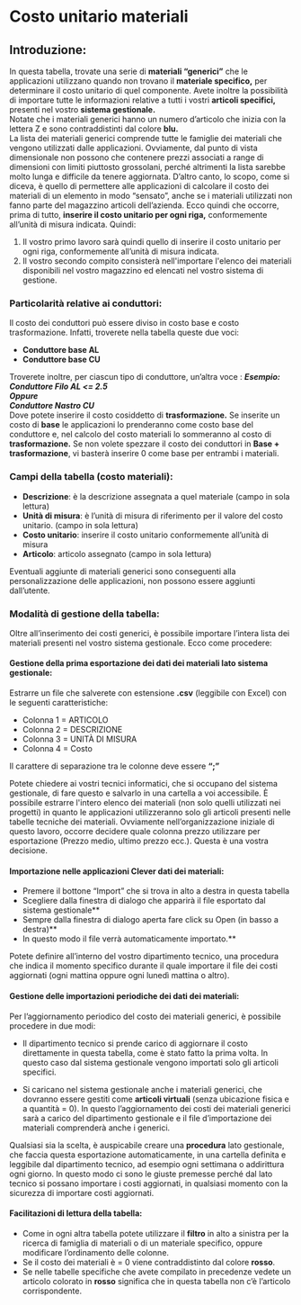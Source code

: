 # Costo unitario materiali
## Introduzione:
In questa tabella, trovate una serie di **materiali “generici”** che le applicazioni utilizzano quando non trovano il **materiale specifico,** per determinare il costo unitario di quel componente.
Avete inoltre la possibilità di importare tutte le informazioni relative a tutti i vostri **articoli specifici,** presenti nel vostro **sistema gestionale.**<br>
Notate che i materiali generici hanno un numero d’articolo che inizia con la lettera Z e sono contraddistinti dal colore **blu.**<br>
La lista dei materiali generici comprende tutte le famiglie dei materiali che vengono utilizzati dalle applicazioni. Ovviamente, dal punto di vista dimensionale non possono che contenere prezzi associati a range di dimensioni con limiti piuttosto grossolani, perché altrimenti la lista sarebbe molto lunga e difficile da tenere aggiornata. D’altro canto, lo scopo, come si diceva, è quello di permettere alle applicazioni di calcolare il costo dei materiali di un elemento in modo “sensato”, anche se i materiali utilizzati non fanno parte del magazzino articoli dell’azienda. Ecco quindi che occorre, prima di tutto, **inserire il costo unitario per ogni riga,** conformemente all’unità di misura indicata.
Quindi:
1.	Il vostro primo lavoro sarà quindi quello di inserire il costo unitario per ogni riga, conformemente all’unità di misura indicata. 
2.	Il vostro secondo compito consisterà nell'importare l'elenco dei materiali disponibili nel vostro magazzino ed elencati nel vostro sistema di gestione.


### Particolarità relative ai conduttori:
Il costo dei conduttori può essere diviso in costo base e costo trasformazione. Infatti, troverete nella tabella queste due voci:
- **Conduttore base AL**
- **Conduttore base CU**

Troverete inoltre, per ciascun tipo di conduttore, un’altra voce :
***Esempio:<br>
Conduttore Filo AL <= 2.5<br>
Oppure <br>
Conduttore Nastro CU***<br>
Dove potete inserire il costo cosiddetto di **trasformazione.**
Se inserite un costo di **base** le applicazioni lo prenderanno come costo base del conduttore e, nel calcolo del costo materiali lo sommeranno al costo di **trasformazione.** Se non volete spezzare il costo dei conduttori in 
**Base + trasformazione**, vi basterà inserire 0 come base per entrambi i materiali.

### Campi della tabella (costo materiali):

- **Descrizione**: è la descrizione assegnata a quel materiale (campo in sola lettura)
- **Unità di misura**: è l’unità di misura di riferimento per il valore del costo unitario. (campo in sola lettura)
- **Costo unitario**: inserire il costo unitario conformemente all’unità di misura
- **Articolo**: articolo assegnato (campo in sola lettura)<br>

Eventuali aggiunte di materiali generici sono conseguenti alla personalizzazione delle applicazioni, non possono essere aggiunti dall’utente.

### Modalità di gestione della tabella:

Oltre all’inserimento dei costi generici, è possibile importare l’intera lista dei materiali presenti nel vostro sistema gestionale. Ecco come procedere:

#### Gestione della prima esportazione dei dati dei materiali lato sistema gestionale:

Estrarre un file che salverete con estensione **.csv** (leggibile con Excel) con le seguenti caratteristiche:
- Colonna 1 = ARTICOLO
- Colonna 2 = DESCRIZIONE
- Colonna 3 = UNITÀ DI MISURA
- Colonna 4 = Costo

Il carattere di separazione tra le colonne deve essere **“;”**

Potete chiedere ai vostri tecnici informatici, che si occupano del sistema gestionale, di fare questo e salvarlo in una cartella a voi accessibile.
È possibile estrarre l'intero elenco dei materiali (non solo quelli utilizzati nei progetti) in quanto le applicazioni utilizzeranno solo gli articoli presenti nelle tabelle tecniche dei materiali.
Ovviamente nell’organizzazione iniziale di questo lavoro, occorre decidere quale colonna prezzo utilizzare per esportazione (Prezzo medio, ultimo prezzo ecc.). Questa è una vostra decisione.

#### Importazione nelle applicazioni Clever dati dei materiali:

- Premere il bottone “Import” che si trova in alto a destra in questa tabella
- Scegliere dalla finestra di dialogo che apparirà il file esportato dal sistema gestionale**
- Sempre dalla finestra di dialogo aperta fare click su Open (in basso a destra)**
- In questo modo il file verrà automaticamente importato.**

Potete definire all’interno del vostro dipartimento tecnico, una procedura che indica il momento specifico durante il quale importare il file dei costi aggiornati (ogni mattina oppure ogni lunedì mattina o altro).

#### Gestione delle importazioni periodiche dei dati dei materiali:
Per l’aggiornamento periodico del costo dei materiali generici, è possibile procedere in due modi:
- Il dipartimento tecnico si prende carico di aggiornare il costo direttamente in questa tabella, come è stato fatto la prima volta. In questo caso dal sistema gestionale vengono importati solo gli articoli specifici.

- Si caricano nel sistema gestionale anche i materiali generici, che dovranno essere gestiti come **articoli virtuali** (senza ubicazione fisica e a quantità = 0). In questo l’aggiornamento dei costi dei materiali generici sarà a carico del dipartimento gestionale e il file d’importazione dei materiali comprenderà anche i generici.

Qualsiasi sia la scelta, è auspicabile creare una **procedura** lato gestionale, che faccia questa esportazione automaticamente, in una cartella definita e leggibile dal dipartimento tecnico, ad esempio ogni settimana o addirittura ogni giorno. In questo modo ci sono le giuste premesse perché dal lato tecnico si possano importare i costi aggiornati, in qualsiasi momento con la sicurezza di importare costi aggiornati.


#### Facilitazioni di lettura della tabella:
- Come in ogni altra tabella potete utilizzare il **filtro** in alto a sinistra per la ricerca di famiglia di materiali o di un materiale specifico, oppure modificare l’ordinamento delle colonne.
- Se il costo dei materiali è = 0 viene contraddistinto dal colore **rosso**.
- Se nelle tabelle specifiche che avete compilato in precedenze vedete un articolo colorato in **rosso** significa che  in questa tabella non c’è l’articolo corrispondente.


